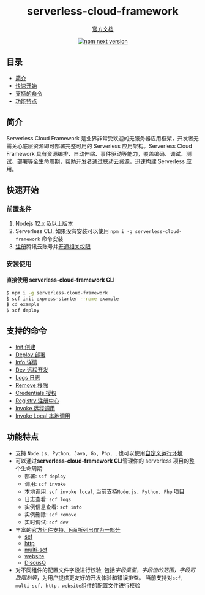 <h1 align="center" style="border-bottom: none;">serverless-cloud-framework</h1>
<p align="center">
  <a href="https://cloud.tencent.com/document/product/1154/38787">官方文档</a>
</p>
<p align="center">
  <a href="https://www.npmjs.com/package/serverless-cloud-framework">
    <img alt="npm next version" src="https://img.shields.io/npm/v/serverless-cloud-framework/latest.svg">
  </a>
</p>

## 目录

- [简介](#description)
- [快速开始](#quickstart)
- [支持的命令](#commands)
- [功能特点](#features)

## <a name="description"></a>简介

Serverless Cloud Framework 是业界非常受欢迎的无服务器应用框架，开发者无需关心底层资源即可部署完整可用的 Serverless 应用架构。Serverless Cloud Framework 具有资源编排、自动伸缩、事件驱动等能力，覆盖编码、调试、测试、部署等全生命周期，帮助开发者通过联动云资源，迅速构建 Serverless 应用。

## <a name="quickstart"></a>快速开始

### 前置条件

1. Nodejs 12.x 及以上版本
2. Serverless CLI, 如果没有安装可以使用 `npm i -g serverless-cloud-framework` 命令安装
3. [注册](https://cloud.tencent.com/register)腾讯云账号并[开通相关权限](https://cloud.tencent.com/document/product/1154/43006)

### 安装使用

#### 直接使用 serverless-cloud-framework CLI

```sh
$ npm i -g serverless-cloud-framework
$ scf init express-starter --name example
$ cd example
$ scf deploy
```

## <a name="commands"></a>支持的命令

- [Init 创建](/docs/commands/init.md)
- [Deploy 部署](/docs/commands/deploy.md)
- [Info 详情](/docs/commands/info.md)
- [Dev 远程开发](/docs/commands/dev.md)
- [Logs 日志](/docs/commands/logs.md)
- [Remove 移除](/docs/commands/remove.md)
- [Credentials 授权](/docs/commands/credentials.md)
- [Registry 注册中心](/docs/commands/registry.md)
- [Invoke 远程调用](/docs/commands/invoke.md)
- [Invoke Local 本地调用](/docs/commands/invoke-local.md)

## <a name="features"></a>功能特点

- 支持 `Node.js, Python, Java, Go, Php, `, 也可以使用[自定义运行环境](https://cloud.tencent.com/document/product/583/47274)
- 可以通过**serverless-cloud-framework CLI**管理你的 serverless 项目的整个生命周期:
  - 部署: `scf deploy`
  - 调用: `scf invoke`
  - 本地调用: `scf invoke local`, 当前支持`Node.js, Python, Php` 项目
  - 日志查看: `scf logs`
  - 实例信息查看: `scf info`
  - 实例删除: `scf remove`
  - 实时调试: `scf dev`
- 丰富的[官方组件支持, 下面所列出仅为一部分](https://github.com/orgs/serverless-components/repositories?language=&q=tencent&sort=&type=all)
  - [scf](https://github.com/serverless-components/tencent-scf)
  - [http](https://github.com/serverless-components/tencent-http)
  - [multi-scf](https://github.com/serverless-components/tencent-multi-scf)
  - [website](https://github.com/serverless-components/tencent-website)
  - [DiscusQ](https://github.com/serverless-components/tencent-discuzq)
- 对不同组件的配置文件字段进行校验, 包括*字段类型，字段值的范围，字段可取限制等*，为用户提供更友好的开发体验和错误排查。 当前支持对`scf, multi-scf, http, website`组件的配置文件进行校验
